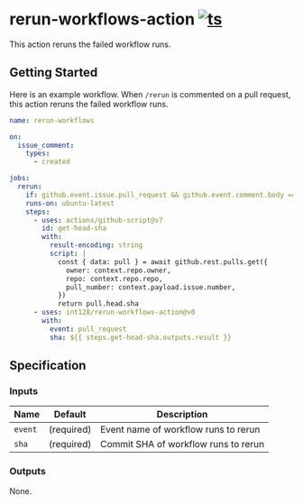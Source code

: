# rerun-workflows-action [![ts](https://github.com/int128/rerun-workflows-action/actions/workflows/ts.yaml/badge.svg)](https://github.com/int128/rerun-workflows-action/actions/workflows/ts.yaml)

This action reruns the failed workflow runs.

## Getting Started

Here is an example workflow.
When `/rerun` is commented on a pull request, this action reruns the failed workflow runs.

```yaml
name: rerun-workflows

on:
  issue_comment:
    types:
      - created

jobs:
  rerun:
    if: github.event.issue.pull_request && github.event.comment.body == '/rerun'
    runs-on: ubuntu-latest
    steps:
      - uses: actions/github-script@v7
        id: get-head-sha
        with:
          result-encoding: string
          script: |
            const { data: pull } = await github.rest.pulls.get({
              owner: context.repo.owner,
              repo: context.repo.repo,
              pull_number: context.payload.issue.number,
            })
            return pull.head.sha
      - uses: int128/rerun-workflows-action@v0
        with:
          event: pull_request
          sha: ${{ steps.get-head-sha.outputs.result }}
```

## Specification

### Inputs

| Name    | Default    | Description                          |
| ------- | ---------- | ------------------------------------ |
| `event` | (required) | Event name of workflow runs to rerun |
| `sha`   | (required) | Commit SHA of workflow runs to rerun |

### Outputs

None.
